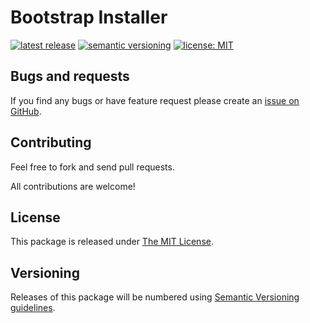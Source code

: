 # Bootstrap Installer

[![latest release](http://img.shields.io/github/release/jkuczm/MathematicaBootstrapInstaller.svg)](https://github.com/jkuczm/MathematicaBootstrapInstaller/releases/latest)
[![semantic versioning](http://jkuczm.github.io/media/images/SemVer-2.0.0-brightgreen.svg)](http://semver.org/spec/v2.0.0.html)
[![license: MIT](http://jkuczm.github.io/media/images/license-MIT-blue.svg)](https://github.com/jkuczm/MathematicaBootstrapInstaller/blob/master/LICENSE)



## Bugs and requests

If you find any bugs or have feature request please create an
[issue on GitHub](https://github.com/jkuczm/MathematicaBootstrapInstaller/issues).



## Contributing

Feel free to fork and send pull requests.

All contributions are welcome!



## License

This package is released under
[The MIT License](https://github.com/jkuczm/MathematicaBootstrapInstaller/blob/master/LICENSE).



## Versioning

Releases of this package will be numbered using
[Semantic Versioning guidelines](http://semver.org/).
